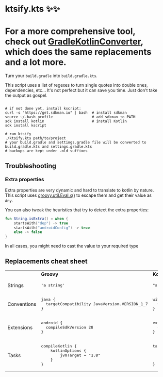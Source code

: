 # ktsify.kts ✨✨

# For a more comprehensive tool, check out [GradleKotlinConverter](https://github.com/bernaferrari/GradleKotlinConverter), which does the same replacements and a lot more.

Turn your `build.gradle` into `build.gradle.kts`.

This script uses a list of regexes to turn single quotes into double ones, dependencies, etc... It's not perfect but it can save you time. Just don't take the output as gospel.

```shell script

# if not done yet, install kscript:
curl -s "https://get.sdkman.io" | bash  # install sdkman
source ~/.bash_profile                  # add sdkman to PATH
sdk install kotlin                      # install Kotlin
sdk install kscript

# run ktsify
./ktsify.kts path/to/project
# your build.gradle and settings.gradle file will be converted to build.gradle.kts and settings.gradle.kts
# backups are kept under .old suffixes
```


## Troubleshooting

### Extra properties

Extra properties are very dynamic and hard to translate to kotlin by nature. This script uses [groovy.util.Eval.x()](http://docs.groovy-lang.org/latest/html/api/groovy/util/Eval.html) to escape them and get their value as `Any`. 

You can also tweak the heuristics that try to detect the extra properties:

```kotlin
fun String.isExtra() = when {
    startsWith("dep") -> true
    startsWith("androidConfig") -> true
    else -> false
}
```

In all cases, you might need to cast the value to your required type 

## Replacements cheat sheet

<table>
<tr><td></td><td><b>Groovy</b></td><td><b>Kotlin</b></td></tr>

<tr>
<td>Strings</td>
<td><pre>'a string'</pre></td>
<td><pre>"a string"</pre></td>
</tr>

<tr>
<td>Conventions</td>
<td>
<pre>
java {
  targetCompatibility JavaVersion.VERSION_1_7
}
</pre>
</td>
<td>
<pre>
withConvention(JavaPluginConvention::class) {
  targetCompatibility = JavaVersion.VERSION_1_7
}
</pre>
</td>
</tr>

<tr>
<td>Extensions</td>
<td>
<pre>
android {
  compileSdkVersion 28
}
</pre>
</td>
<td>
<pre>
extensions.findByType(BaseExtension::class.java)!!.apply {
  compileSdkVersion(28)
}
</pre>
</td>
</tr>

<tr>
<td>Tasks</td>
<td>
<pre>
compileKotlin {
    kotlinOptions {
        jvmTarget = "1.8"
    }
}
</pre>
</td>
<td>
<pre>
tasks.withType&lt;KotlinCompile&gt; {
    kotlinOptions {
        jvmTarget = "1.8"
    }
}
</pre>
</td>
</tr>
</table>



